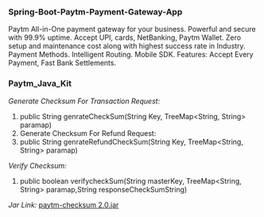 ### Spring-Boot-Paytm-Payment-Gateway-App

Paytm All-in-One payment gateway for your business. Powerful and secure with 99.9% uptime. Accept UPI, cards, NetBanking, Paytm Wallet. Zero setup and maintenance cost along with highest success rate in Industry. Payment Methods. Intelligent Routing. Mobile SDK. Features: Accept Every Payment, Fast Bank Settlements.

### Paytm_Java_Kit

*Generate Checksum For Transaction Request:*
1. public String genrateCheckSum(String Key, TreeMap<String, String> paramap)
2. Generate Checksum For Refund Request:
3. public String genrateRefundCheckSum(String Key, TreeMap<String, String> paramap)

*Verify Checksum:*
1. public boolean verifycheckSum(String masterKey, TreeMap<String, String> paramap,String responseCheckSumString)

*Jar Link:* [paytm-checksum 2.0.jar](https://nexus-repo.egovernments.org/nexus/content/repositories/releases/com/paytm/paytm-checksum/2.0.0/)
